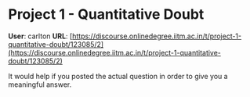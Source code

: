 # Project 1 - Quantitative Doubt

**User**: carlton
**URL**: [https://discourse.onlinedegree.iitm.ac.in/t/project-1-quantitative-doubt/123085/2](https://discourse.onlinedegree.iitm.ac.in/t/project-1-quantitative-doubt/123085/2)

It would help if you posted the actual question in order to give you a meaningful answer.
